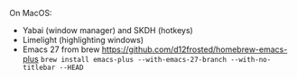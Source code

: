 
On MacOS:
- Yabai (window manager) and SKDH (hotkeys)
- Limelight (highlighting windows)
- Emacs 27 from brew https://github.com/d12frosted/homebrew-emacs-plus
`brew install emacs-plus --with-emacs-27-branch --with-no-titlebar --HEAD`
